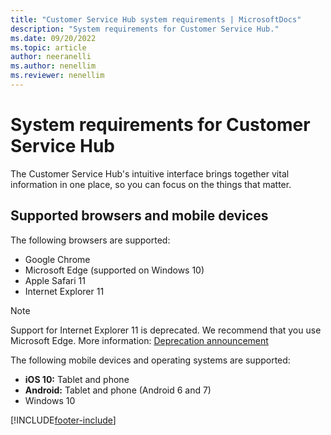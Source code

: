 ```yaml
---
title: "Customer Service Hub system requirements | MicrosoftDocs"
description: "System requirements for Customer Service Hub."
ms.date: 09/20/2022
ms.topic: article
author: neeranelli
ms.author: nenellim
ms.reviewer: nenellim
---
```


# System requirements for Customer Service Hub

The Customer Service Hub's intuitive interface brings together vital information in one place, so you can focus on the things that matter.  

## Supported browsers and mobile devices

The following browsers are supported:
  
- Google Chrome
- Microsoft Edge (supported on Windows 10)
- Apple Safari 11
- Internet Explorer 11

> [!NOTE]
> Support for Internet Explorer 11 is deprecated. We recommend that you use Microsoft Edge. More information: [Deprecation announcement](deprecations-customer-service.md#internet-explorer-11-support-for-dynamics-365-and-microsoft-power-platform-is-deprecated)


The following mobile devices and operating systems are supported:

- **iOS 10:** Tablet and phone
- **Android:** Tablet and phone (Android 6 and 7)
- Windows 10


[!INCLUDE[footer-include](../../includes/footer-banner.md)]
